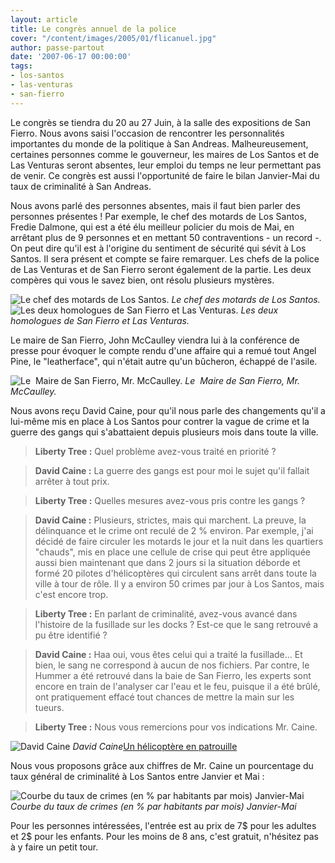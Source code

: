 ```yaml
---
layout: article
title: Le congrès annuel de la police
cover: "/content/images/2005/01/flicanuel.jpg"
author: passe-partout
date: '2007-06-17 00:00:00'
tags:
- los-santos
- las-venturas
- san-fierro
---
```


Le congrès se tiendra du 20 au 27 Juin, à la salle des expositions de San Fierro. Nous avons saisi l'occasion de rencontrer les personnalités importantes du monde de la politique à San Andreas. Malheureusement, certaines personnes comme le gouverneur, les maires de Los Santos et de Las Venturas seront absentes, leur emploi du temps ne leur permettant pas de venir. Ce congrès est aussi l'opportunité de faire le bilan Janvier-Mai du taux de criminalité à San Andreas.

Nous avons parlé des personnes absentes, mais il faut bien parler des personnes présentes ! Par exemple, le chef des motards de Los Santos, Fredie Dalmone, qui est a été élu meilleur policier du mois de Mai, en arrêtant plus de 9 personnes et en mettant 50 contraventions - un record -. On peut dire qu'il est à l'origine du sentiment de sécurité qui sévit à Los Santos. Il sera présent et compte se faire remarquer. Les chefs de la police de Las Venturas et de San Fierro seront également de la partie. Les deux compères qui vous le savez bien, ont résolu plusieurs mystères.

![Le chef des motards de Los Santos.](/content/images/2005/01/flicanuel1.jpg)
_Le chef des motards de Los Santos._[](/content/images/2005/01/flicanuel3.jpg)
![Les deux homologues de San Fierro et Las Venturas.](/content/images/2005/01/flicanuel4.jpg)
_Les deux homologues de San Fierro et Las Venturas._

Le maire de San Fierro, John McCaulley viendra lui à la conférence de presse pour évoquer le compte rendu d'une affaire qui a remué tout Angel Pine, le "leatherface", qui n'était autre qu'un bûcheron, échappé de l'asile.

![Le  Maire de San Fierro, Mr. McCaulley.](/content/images/2005/01/flicanuel2.jpg)
_Le  Maire de San Fierro, Mr. McCaulley._

Nous avons reçu David Caine, pour qu'il nous parle des changements qu'il a lui-même mis en place à Los Santos pour contrer la vague de crime et la guerre des gangs qui s'abattaient depuis plusieurs mois dans toute la ville.

> **Liberty Tree :** Quel problème avez-vous traité en priorité ?

> **David Caine :** La guerre des gangs est pour moi le sujet qu'il fallait arrêter à tout prix.

> **Liberty Tree :** Quelles mesures avez-vous pris contre les gangs ?

> **David Caine :** Plusieurs, strictes, mais qui marchent. La preuve, la délinquance et le crime ont reculé de 2 % environ. Par exemple, j'ai décidé de faire circuler les motards le jour et la nuit dans les quartiers "chauds", mis en place une cellule de crise qui peut être appliquée aussi bien maintenant que dans 2 jours si la situation déborde et formé 20 pilotes d'hélicoptères qui circulent sans arrêt dans toute la ville à tour de rôle. Il y a environ 50 crimes par jour à Los Santos, mais c'est encore trop.

> **Liberty Tree :** En parlant de criminalité, avez-vous avancé dans l'histoire de la fusillade sur les docks ? Est-ce que le sang retrouvé a pu être identifié ?

> **David Caine :** Haa oui, vous êtes celui qui a traité la fusillade... Et bien, le sang ne correspond à aucun de nos fichiers. Par contre, le Hummer a été retrouvé dans la baie de San Fierro, les experts sont encore en train de l'analyser car l'eau et le feu, puisque il a été brûlé, ont pratiquement effacé tout chances de mettre la main sur les tueurs.

> **Liberty Tree :** Nous vous remercions pour vos indications Mr. Caine.

![David Caine](/content/images/2005/01/flicanuel5.jpg)
_David Caine_[Un hélicoptère en patrouille](/content/images/2005/01/flicanuel6.jpg)

Nous vous proposons grâce aux chiffres de Mr. Caine un pourcentage du taux général de criminalité à Los Santos entre Janvier et Mai :

![Courbe du taux de crimes (en % par habitants par mois) Janvier-Mai](/content/images/2005/01/courbeannuel.jpg)
_Courbe du taux de crimes (en % par habitants par mois) Janvier-Mai_

Pour les personnes intéressées, l'entrée est au prix de 7$ pour les adultes et 2$ pour les enfants. Pour les moins de 8 ans, c'est gratuit, n'hésitez pas à y faire un petit tour.

<!--kg-card-end: markdown-->
